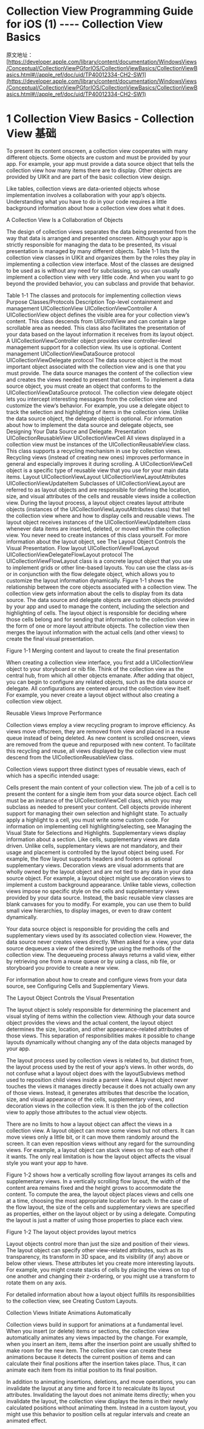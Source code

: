 # Collection View Programming Guide for iOS (1) ---- Collection View Basics

原文地址：
[https://developer.apple.com/library/content/documentation/WindowsViews/Conceptual/CollectionViewPGforIOS/CollectionViewBasics/CollectionViewBasics.html#//apple_ref/doc/uid/TP40012334-CH2-SW1](https://developer.apple.com/library/content/documentation/WindowsViews/Conceptual/CollectionViewPGforIOS/CollectionViewBasics/CollectionViewBasics.html#//apple_ref/doc/uid/TP40012334-CH2-SW1)

# 1 Collection View Basics - Collection View 基础

To present its content onscreen, a collection view cooperates with many different objects. Some objects are custom and must be provided by your app. For example, your app must provide a data source object that tells the collection view how many items there are to display. Other objects are provided by UIKit and are part of the basic collection view design.

Like tables, collection views are data-oriented objects whose implementation involves a collaboration with your app’s objects. Understanding what you have to do in your code requires a little background information about how a collection view does what it does.

A Collection View Is a Collaboration of Objects

The design of collection views separates the data being presented from the way that data is arranged and presented onscreen. Although your app is strictly responsible for managing the data to be presented, its visual presentation is managed by many different objects. Table 1-1 lists the collection view classes in UIKit and organizes them by the roles they play in implementing a collection view interface. Most of the classes are designed to be used as is without any need for subclassing, so you can usually implement a collection view with very little code. And when you want to go beyond the provided behavior, you can subclass and provide that behavior.

Table 1-1  The classes and protocols for implementing collection views
Purpose
Classes/Protocols
Description
Top-level containment and management
UICollectionView
UICollectionViewController
A UICollectionView object defines the visible area for your collection view’s content. This class descends from UIScrollView and can contain a large scrollable area as needed. This class also facilitates the presentation of your data based on the layout information it receives from its layout object.
A UICollectionViewController object provides view controller–level management support for a collection view. Its use is optional.
Content management
UICollectionViewDataSource protocol
UICollectionViewDelegate protocol
The data source object is the most important object associated with the collection view and is one that you must provide. The data source manages the content of the collection view and creates the views needed to present that content. To implement a data source object, you must create an object that conforms to the UICollectionViewDataSource protocol.
The collection view delegate object lets you intercept interesting messages from the collection view and customize the view’s behavior. For example, you use a delegate object to track the selection and highlighting of items in the collection view. Unlike the data source object, the delegate object is optional.
For information about how to implement the data source and delegate objects, see Designing Your Data Source and Delegate.
Presentation
UICollectionReusableView
UICollectionViewCell
All views displayed in a collection view must be instances of the UICollectionReusableView class. This class supports a recycling mechanism in use by collection views. Recycling views (instead of creating new ones) improves performance in general and especially improves it during scrolling.
A UICollectionViewCell object is a specific type of reusable view that you use for your main data items.
Layout
UICollectionViewLayout
UICollectionViewLayoutAttributes
UICollectionViewUpdateItem
Subclasses of UICollectionViewLayout are referred to as layout objects and are responsible for defining the location, size, and visual attributes of the cells and reusable views inside a collection view.
During the layout process, a layout object creates layout attribute objects (instances of the UICollectionViewLayoutAttributes class) that tell the collection view where and how to display cells and reusable views.
The layout object receives instances of the UICollectionViewUpdateItem class whenever data items are inserted, deleted, or moved within the collection view. You never need to create instances of this class yourself.
For more information about the layout object, see The Layout Object Controls the Visual Presentation.
Flow layout
UICollectionViewFlowLayout
UICollectionViewDelegateFlowLayout protocol
The UICollectionViewFlowLayout class is a concrete layout object that you use to implement grids or other line-based layouts. You can use the class as-is or in conjunction with the flow delegate object, which allows you to customize the layout information dynamically.
Figure 1-1 shows the relationship between the core objects associated with a collection view. The collection view gets information about the cells to display from its data source. The data source and delegate objects are custom objects provided by your app and used to manage the content, including the selection and highlighting of cells. The layout object is responsible for deciding where those cells belong and for sending that information to the collection view in the form of one or more layout attribute objects. The collection view then merges the layout information with the actual cells (and other views) to create the final visual presentation.

Figure 1-1  Merging content and layout to create the final presentation

When creating a collection view interface, you first add a UICollectionView object to your storyboard or nib file. Think of the collection view as the central hub, from which all other objects emanate. After adding that object, you can begin to configure any related objects, such as the data source or delegate. All configurations are centered around the collection view itself. For example, you never create a layout object without also creating a collection view object.

Reusable Views Improve Performance

Collection views employ a view recycling program to improve efficiency. As views move offscreen, they are removed from view and placed in a reuse queue instead of being deleted. As new content is scrolled onscreen, views are removed from the queue and repurposed with new content. To facilitate this recycling and reuse, all views displayed by the collection view must descend from the UICollectionReusableView class.

Collection views support three distinct types of reusable views, each of which has a specific intended usage:

Cells present the main content of your collection view. The job of a cell is to present the content for a single item from your data source object. Each cell must be an instance of the UICollectionViewCell class, which you may subclass as needed to present your content. Cell objects provide inherent support for managing their own selection and highlight state. To actually apply a highlight to a cell, you must write some custom code. For information on implementing cell highlighting/selecting, see Managing the Visual State for Selections and Highlights.
Supplementary views display information about a section. Like cells, supplementary views are data driven. Unlike cells, supplementary views are not mandatory, and their usage and placement is controlled by the layout object being used. For example, the flow layout supports headers and footers as optional supplementary views.
Decoration views are visual adornments that are wholly owned by the layout object and are not tied to any data in your data source object. For example, a layout object might use decoration views to implement a custom background appearance.
Unlike table views, collection views impose no specific style on the cells and supplementary views provided by your data source. Instead, the basic reusable view classes are blank canvases for you to modify. For example, you can use them to build small view hierarchies, to display images, or even to draw content dynamically.

Your data source object is responsible for providing the cells and supplementary views used by its associated collection view. However, the data source never creates views directly. When asked for a view, your data source dequeues a view of the desired type using the methods of the collection view. The dequeueing process always returns a valid view, either by retrieving one from a reuse queue or by using a class, nib file, or storyboard you provide to create a new view.

For information about how to create and configure views from your data source, see Configuring Cells and Supplementary Views.

The Layout Object Controls the Visual Presentation

The layout object is solely responsible for determining the placement and visual styling of items within the collection view. Although your data source object provides the views and the actual content, the layout object determines the size, location, and other appearance-related attributes of those views. This separation of responsibilities makes it possible to change layouts dynamically without changing any of the data objects managed by your app.

The layout process used by collection views is related to, but distinct from, the layout process used by the rest of your app’s views. In other words, do not confuse what a layout object does with the layoutSubviews method used to reposition child views inside a parent view. A layout object never touches the views it manages directly because it does not actually own any of those views. Instead, it generates attributes that describe the location, size, and visual appearance of the cells, supplementary views, and decoration views in the collection view. It is then the job of the collection view to apply those attributes to the actual view objects.

There are no limits to how a layout object can affect the views in a collection view. A layout object can move some views but not others. It can move views only a little bit, or it can move them randomly around the screen. It can even reposition views without any regard for the surrounding views. For example, a layout object can stack views on top of each other if it wants. The only real limitation is how the layout object affects the visual style you want your app to have.

Figure 1-2 shows how a vertically scrolling flow layout arranges its cells and supplementary views. In a vertically scrolling flow layout, the width of the content area remains fixed and the height grows to accommodate the content. To compute the area, the layout object places views and cells one at a time, choosing the most appropriate location for each. In the case of the flow layout, the size of the cells and supplementary views are specified as properties, either on the layout object or by using a delegate. Computing the layout is just a matter of using those properties to place each view.

Figure 1-2  The layout object provides layout metrics

Layout objects control more than just the size and position of their views. The layout object can specify other view-related attributes, such as its transparency, its transform in 3D space, and its visibility (if any) above or below other views. These attributes let you create more interesting layouts. For example, you might create stacks of cells by placing the views on top of one another and changing their z-ordering, or you might use a transform to rotate them on any axis.

For detailed information about how a layout object fulfills its responsibilities to the collection view, see Creating Custom Layouts.

Collection Views Initiate Animations Automatically

Collection views build in support for animations at a fundamental level. When you insert (or delete) items or sections, the collection view automatically animates any views impacted by the change. For example, when you insert an item, items after the insertion point are usually shifted to make room for the new item. The collection view can create these animations because it detects the current position of items and can calculate their final positions after the insertion takes place. Thus, it can animate each item from its initial position to its final position.

In addition to animating insertions, deletions, and move operations, you can invalidate the layout at any time and force it to recalculate its layout attributes. Invalidating the layout does not animate items directly; when you invalidate the layout, the collection view displays the items in their newly calculated positions without animating them. Instead in a custom layout, you might use this behavior to position cells at regular intervals and create an animated effect.